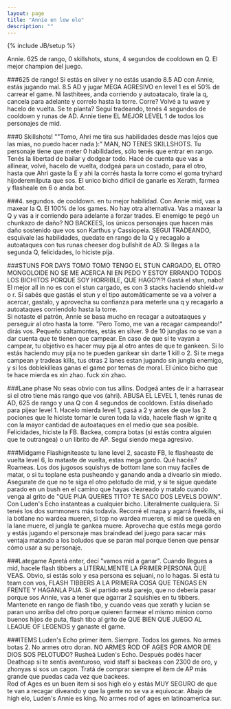 ```yaml
---
layout: page
title: "Annie en low elo"
description: ""
---
```

{% include JB/setup %}
<link rel="shortcut icon" href="/images/annie.png" type="images/x-icon" />
Annie. 625 de rango, 0 skillshots, stuns, 4 segundos de cooldown en Q. El mejor champion del juego.  

###625 de rango!
Si estás en silver y no estás usando 8.5 AD con Annie, estás jugando mal. 8.5 AD y jugar MEGA AGRESIVO en level 1 es el 50% de carrear el game. Ni lasthitees, anda corriendo y autoatacalo, tirale la q, cancela para adelante y correlo hasta la torre. Corre? Volvé a tu wave y hacelo de vuelta. Se te planta? Seguí tradeando, tenés 4 segundos de cooldown y runas de AD. Annie tiene EL MEJOR LEVEL 1 de todos los personajes de mid.  

###0 Skillshots!
""Tomo, Ahri me tira sus habilidades desde mas lejos que las mias, no puedo hacer nada ):" MAN, NO TENES SKILLSHOTS. Tu personaje tiene que meter 0 habilidades, sólo tenés que entrar en rango. Tenés la libertad de bailar y dodgear todo. Hacé de cuenta que vas a allinear, volvé, hacelo de vuelta, dodgeá para un costado, para el otro, hasta que Ahri gaste la E y ahi la corrés hasta la torre como el goma tryhard hijoderemilputa que sos. El unico bicho dificil de ganarle es Xerath, farmea y flasheale en 6 o anda bot.

###4. segundos. de cooldown. en tu mejor habilidad.
Con Annie mid, vas a maxear la Q. El 100% de los games. No hay otra alternativa. Vas a maxear la Q y vas a ir corriendo para adelante a forzar trades. El enemigo te pegó un chunkazo de daño? NO BACKEES, los únicos personajes que hacen más daño sostenido que vos son Karthus y Cassiopeia. SEGUI TRADEANDO, esquivale las habilidades, quedate en rango de la Q y recagalo a autoataques con tus runas cheeser dog bullshit de AD. Si llegas a la segunda Q, felicidades, lo hiciste pija.  


###STUNS FOR DAYS
TOMO TOMO TENGO EL STUN CARGADO, EL OTRO MONGOLOIDE NO SE ME ACERCA NI EN PEDO Y ESTOY ERRANDO TODOS LOS BICHITOS PORQUE SOY HORRIBLE, QUE HAGO?!?! Gastá el stun, nabo! El mejor all in no es con el stun cargado, es con 3 stacks haciendo shield+w o r. Si sabés que gastás el stun y el tipo automáticamente se va a volver a acercar, gastalo, y aprovecha su confianza para meterle una q y recagarlo a autoataques corriendolo hasta la torre.  
Si notaste el patrón, Annie se basa mucho en recagar a autoataques y perseguir al otro hasta la torre. "Pero Tomo, me van a recagar campeando!" dirás vos. Pequeño saltamontes, estás en silver. 9 de 10 junglas no se van a dar cuenta que te tienen que campear. En caso de que sí te vayan a campear, tu objetivo es hacer muy pija al otro antes de que te gankeen. Si lo estás haciendo muy pija no te pueden gankear sin darte 1 kill o 2. Si te mega campean y tradeas kills, tus otras 2 lanes estan jugando sin jungla enemigo, y si los doblekilleas ganas el game por temas de moral. El único bicho que te hace mierda es xin zhao. fuck xin zhao.  

###Lane phase
No seas obvio con tus allins. Dodgeá antes de ir a harrasear si el otro tiene más rango que vos (ahri). ABUSA EL LEVEL 1, tenés runas de AD, 625 de rango y una Q con 4 segundos de cooldown. Estás diseñado para pijear level 1. Hacelo mierda level 1, pasá a 2 y antes de que las 2 pociones que le hiciste tomar le curen toda la vida, hacele flash w ignite q con la mayor cantidad de autoataques en el medio que sea posible. Felicidades, hiciste la FB. Backea, compra botas (si estás contra alguien que te outrangea) o un librito de AP. Seguí siendo mega agresivo.  


###Midgame
Flashigniteaste tu lane level 2, sacaste FB, le flasheaste de vuelta level 6, lo mataste de vuelta, estas mega gordo. Qué hacés? Roameas. Los dos jugosos squishys de bottom lane son muy faciles de matar, o si tu toplane esta pusheando y ganando anda a divearlo sin miedo. Asegurate de que no te siga el otro pelotudo de mid, y si te sigue quedate parado en un bush en el camino que hayas cleareado y matalo cuando venga al grito de "QUE PIJA QUERES TITO? TE SACO DOS LEVELS DOWN".
Con Luden's Echo instanteas a cualquier bicho. Literalmente cualquiera. Si tenés los dos summoners más todavía. Recorré el mapa y agarrá freekills, si la botlane no wardea mueren, si top no wardea mueren, si mid se queda en la lane muere, el jungla te gankea muere. Aprovecha que estás mega gordo y estás jugando el personaje mas braindead del juego para sacar más ventaja matando a los boludos que se paran mal porque tienen que pensar cómo usar a su personaje.  

###Lategame
Apretá enter, decí "vamos mid a ganar". Cuando llegues a mid, hacele flash tibbers a LITERALMENTE LA PRIMER PERSONA QUE VEAS. Obvio, si estás solo y esa persona es sejuani, no lo hagas. Si está tu team con vos, FLASH TIBBERS A LA PRIMERA COSA QUE TENGAS EN FRENTE Y HAGANLA PIJA. Si el partido está parejo, que no debería pasar porque sos Annie, vas a tener que agarrar 2 squishies en tu tibbers. Mantenete en rango de flash tibo, y cuando veas que xerath y lucian se paran uno arriba del otro porque quieren farmear el mismo minion como buenos hijos de puta, flash tibo al grito de QUE BIEN QUE JUEGO AL LEAGUE OF LEGENDS y ganaste el game.  


###ITEMS
Luden's Echo primer item. Siempre. Todos los games. No armes botas 2. No armes otro doran. NO ARMES ROD OF AGES POR AMOR DE DIOS SOS PELOTUDO? Rusheá Luden's Echo. Después podés hacer Deathcap si te sentís aventuroso, void staff si backeas con 2300 de oro, y zhonyas si sos un cagon. Tratá de comprar siempre el item de AP más grande que puedas cada vez que backees.  
Rod of Ages es un buen item si sos high elo y estás MUY SEGURO de que te van a recagar diveando y que la gente no se va a equivocar. Abajo de high elo, Luden's Annie es king. No armes rod of ages en latinoamerica sur.  